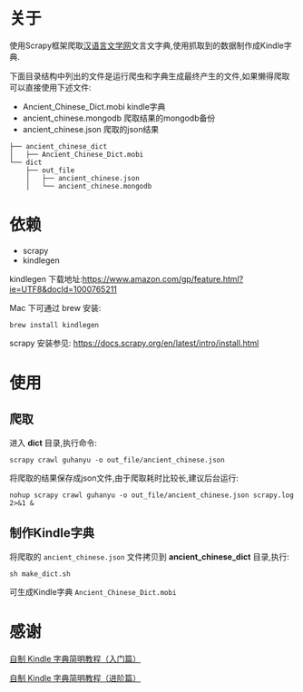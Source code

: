 
# 关于

使用Scrapy框架爬取[汉语言文学网](http://wyw.hwxnet.com/)文言文字典,使用抓取到的数据制作成Kindle字典.

下面目录结构中列出的文件是运行爬虫和字典生成最终产生的文件,如果懒得爬取可以直接使用下述文件: 

+ Ancient_Chinese_Dict.mobi		kindle字典
+ ancient_chinese.mongodb		爬取结果的mongodb备份
+ ancient_chinese.json	爬取的json结果


```
├── ancient_chinese_dict
│   ├── Ancient_Chinese_Dict.mobi
└── dict
    ├── out_file
    │   ├── ancient_chinese.json
    │   └── ancient_chinese.mongodb
```

# 依赖

+ scrapy
+ kindlegen

kindlegen 下载地址:https://www.amazon.com/gp/feature.html?ie=UTF8&docId=1000765211

Mac 下可通过 brew 安装:

```
brew install kindlegen
```

scrapy 安装参见: https://docs.scrapy.org/en/latest/intro/install.html

# 使用

## 爬取

进入 __dict__ 目录,执行命令:

```
scrapy crawl guhanyu -o out_file/ancient_chinese.json
```

将爬取的结果保存成json文件,由于爬取耗时比较长,建议后台运行:

```
nohup scrapy crawl guhanyu -o out_file/ancient_chinese.json scrapy.log 2>&1 &
```

## 制作Kindle字典

将爬取的 `ancient_chinese.json` 文件拷贝到 __ancient_chinese_dict__ 目录,执行:

```
sh make_dict.sh
```

可生成Kindle字典 `Ancient_Chinese_Dict.mobi`


# 感谢

[自制 Kindle 字典简明教程（入门篇）](https://kindlefere.com/post/161.html)

[自制 Kindle 字典简明教程（进阶篇）](https://kindlefere.com/post/178.html)

